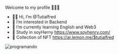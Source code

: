 Welcome to my profile 🙋🏻‍♂️

- 👋🏻 Hi, I’m @Tutialfred
- 👀 I’m interested in Backend 
- 🌱 I’m currently learning English and Web3
- 💼 Study in soyHerny https://www.soyhenry.com/
- 🤺 Collection of NFT https://ar.lemon.me/$tutialfred





![programando](https://user-images.githubusercontent.com/106350481/195253792-bf9bd2b2-af36-43a0-aac1-4af370be1501.gif)


